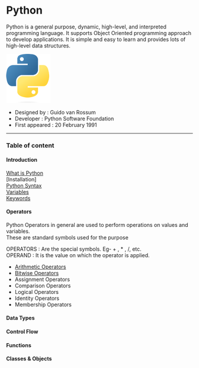 # Python
Python is a general purpose, dynamic, high-level, and interpreted programming language. It supports Object Oriented programming approach to develop applications. It is simple and easy to learn and provides lots of high-level data structures.

<img src="https://github.com/imsrikanth/Python/blob/main/assets/images/Python-logo-notext.svg.png" alt="Python" width="120" hight="120">


- Designed by : Guido van Rossum
- Developer : Python Software Foundation
- First appeared : 20 February 1991

---
### Table of content

#### Introduction
[What is Python](https://github.com/imsrikanth/Python/blob/main/Introduction/what%20is%20python.md)  
[Installation]  
[Python Syntax](https://github.com/imsrikanth/Python/blob/main/Introduction/Python%20Syntax.md)  
[Variables](https://github.com/imsrikanth/Python/blob/main/Introduction/variables.md)  
[Keywords](https://github.com/imsrikanth/Python/blob/main/Introduction/keywords.md)

#### Operators

Python Operators in general are used to perform operations on values and variables.   
These are standard symbols used for the purpose  

 OPERATORS : Are the special symbols. Eg- + , * , /, etc.  
 OPERAND : It is the value on which the operator is applied.  


- [Arithmetic Operators](https://github.com/imsrikanth/Python/blob/main/operators/arithmetic%20operators.md)
- [Bitwise Operators](https://github.com/imsrikanth/Python/blob/main/operators/Bitwise%20Operators.md)
- Assignment Operators
- Comparison Operators
- Logical Operators
- Identity Operators
- Membership Operators




#### Data Types
#### Control Flow
#### Functions
#### Classes & Objects
